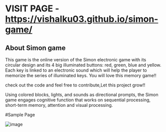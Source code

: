 # VISIT PAGE - https://vishalku03.github.io/simon-game/
## About Simon game

This game is the online version of the Simon electronic game with its circular design and its 4 big illuminated buttons: red, green, blue and yellow. Each key is linked to an electronic sound which will help the player to memorize the series of illuminated keys. You will love this memory game!!


check out the code and feel free to contribute,Let this project grow!!



Using colored blocks, lights, and sounds as directional prompts, the Simon game engages cognitive function that works on sequential processing, short-term memory, attention and visual processing.





#Sample Page

![image](https://user-images.githubusercontent.com/76584243/197682727-1891a028-8672-4fc2-be48-e4a8c80ac942.png)
